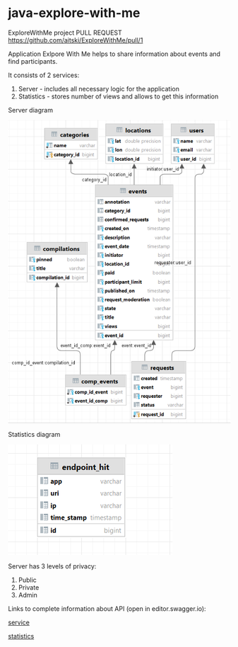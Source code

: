 # java-explore-with-me
ExploreWithMe project
PULL REQUEST https://github.com/aitski/ExploreWithMe/pull/1

Application Exlpore With Me helps to share information about events and find participants.

It consists of 2 services:
1) Server - includes all necessary logic for the application
2) Statistics - stores number of views and allows to get this information

Server diagram

![Diagram](/server.png)

Statistics diagram

![Diagram](/statistics.png)

Server has 3 levels of privacy:
1) Public
2) Private
3) Admin

Links to complete information about API (open in editor.swagger.io):

[service](/ewm-main-service-spec.json)

[statistics](/ewm-stats-service-spec.json)
